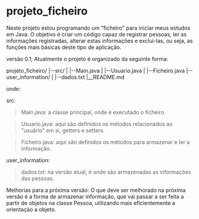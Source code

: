 # projeto_ficheiro
Neste projeto estou programando um "ficheiro" para iniciar meus estudos em Java. O objetivo é criar um código capaz de registrar pessoas, ler as informações registradas, alterar estas informações e exclui-las, ou seja, as funções mais básicas deste tipo de aplicação.

versão 0.1;
Atualmente o projeto é organizado da seguinte forma:

projeto_ficheiro/
|--src/
|  |--Main.java
|  |--Usuario.java
|  |--Ficheiro.java
|--user_information/
|  |--dados.txt
|__README.md

onde:

src:
>Main.java: a classe principal, onde é executado o ficheiro.

>Usuario.java: aqui são definidos os métodos relacionados ao "usuário" em si, getters e setters.

>Ficheiro.java: aqui são definidos os métodos para armazenar e ler a informação.

user_information:
>dados.txt: na versão atual, é onde são armazenadas as informações das pessoas.

Melhorias para a próxima versão:
O que deve ser melhorado na próxima versão é a forma de armazenar informação, que vai passar a ser
feita a partir de objetos na classe Pessoa, utilizando mais eficientemente a orientação a objeto.
